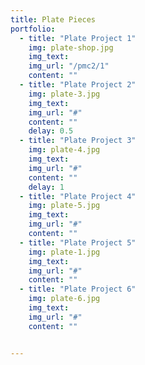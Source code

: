 ```yaml
---
title: Plate Pieces
portfolio:
  - title: "Plate Project 1"
    img: plate-shop.jpg
    img_text:
    img_url: "/pmc2/1"
    content: ""
  - title: "Plate Project 2"
    img: plate-3.jpg
    img_text:
    img_url: "#"
    content: ""
    delay: 0.5
  - title: "Plate Project 3"
    img: plate-4.jpg
    img_text:
    img_url: "#"
    content: ""
    delay: 1
  - title: "Plate Project 4"
    img: plate-5.jpg
    img_text:
    img_url: "#"
    content: ""
  - title: "Plate Project 5"
    img: plate-1.jpg
    img_text:
    img_url: "#"
    content: ""
  - title: "Plate Project 6"
    img: plate-6.jpg
    img_text:
    img_url: "#"
    content: ""


---
```

